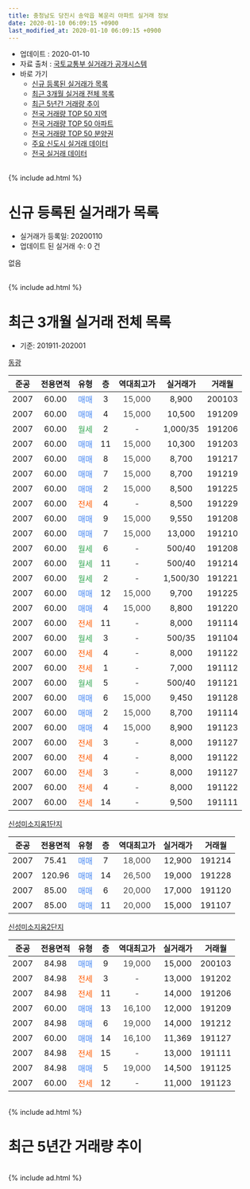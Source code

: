 ```yaml
---
title: 충청남도 당진시 송악읍 복운리 아파트 실거래 정보
date: 2020-01-10 06:09:15 +0900
last_modified_at: 2020-01-10 06:09:15 +0900
---
```


* 업데이트 : 2020-01-10
* 자료 출처 : [국토교통부 실거래가 공개시스템](http://rt.molit.go.kr)
* 바로 가기
    * [신규 등록된 실거래가 목록](#신규-등록된-실거래가-목록)
    * [최근 3개월 실거래 전체 목록](#최근-3개월-실거래-전체-목록)
    * [최근 5년간 거래량 추이](#최근-5년간-거래량-추이)
    * [전국 거래량 TOP 50 지역](https://inasie.github.io/apt-trade-info/최근-3개월-전국에서-가장-거래가-많이-발생한-지역)
    * [전국 거래량 TOP 50 아파트](https://inasie.github.io/apt-trade-info/최근-3개월-전국에서-가장-거래가-많이-발생한-아파트)
    * [전국 거래량 TOP 50 분양권](https://inasie.github.io/apt-trade-info/최근-3개월-전국에서-가장-거래가-많이-발생한-분양권)
    * [주요 신도시 실거래 데이터](https://inasie.github.io/apt-trade-info/주요-신도시)
    * [전국 실거래 데이터](https://inasie.github.io/apt-trade-info/전국)
<br>
{% include ad.html %}
<br>

# 신규 등록된 실거래가 목록
* 실거래가 등록일: 20200110
* 업데이트 된 실거래 수: 0 건

없음

<br>
{% include ad.html %}
<br>

# 최근 3개월 실거래 전체 목록
* 기준: 201911-202001


[동광](https://search.naver.com/search.naver?query=%EC%B6%A9%EC%B2%AD%EB%82%A8%EB%8F%84+%EB%8B%B9%EC%A7%84%EC%8B%9C+%EC%86%A1%EC%95%85%EC%9D%8D+%EB%B3%B5%EC%9A%B4%EB%A6%AC+%EB%8F%99%EA%B4%91)

|준공|전용면적|유형|층|역대최고가|실거래가|거래월|
|:---:|:---:|:---:|:---:|:---:|:---:|:---:|
|2007|60.00|<span style="color:#4285f3">매매</span>|3|<span style="color:#444444">15,000</span>|8,900|200103|
|2007|60.00|<span style="color:#4285f3">매매</span>|4|<span style="color:#444444">15,000</span>|10,500|191209|
|2007|60.00|<span style="color:#34a853">월세</span>|2|<span style="color:#444444">-</span>|1,000/35|191206|
|2007|60.00|<span style="color:#4285f3">매매</span>|11|<span style="color:#444444">15,000</span>|10,300|191203|
|2007|60.00|<span style="color:#4285f3">매매</span>|8|<span style="color:#444444">15,000</span>|8,700|191217|
|2007|60.00|<span style="color:#4285f3">매매</span>|7|<span style="color:#444444">15,000</span>|8,700|191219|
|2007|60.00|<span style="color:#4285f3">매매</span>|2|<span style="color:#444444">15,000</span>|8,500|191225|
|2007|60.00|<span style="color:#ff5a00">전세</span>|4|<span style="color:#444444">-</span>|8,500|191229|
|2007|60.00|<span style="color:#4285f3">매매</span>|9|<span style="color:#444444">15,000</span>|9,550|191208|
|2007|60.00|<span style="color:#4285f3">매매</span>|7|<span style="color:#444444">15,000</span>|13,000|191210|
|2007|60.00|<span style="color:#34a853">월세</span>|6|<span style="color:#444444">-</span>|500/40|191208|
|2007|60.00|<span style="color:#34a853">월세</span>|11|<span style="color:#444444">-</span>|500/40|191214|
|2007|60.00|<span style="color:#34a853">월세</span>|2|<span style="color:#444444">-</span>|1,500/30|191221|
|2007|60.00|<span style="color:#4285f3">매매</span>|12|<span style="color:#444444">15,000</span>|9,700|191225|
|2007|60.00|<span style="color:#4285f3">매매</span>|4|<span style="color:#444444">15,000</span>|8,800|191220|
|2007|60.00|<span style="color:#ff5a00">전세</span>|11|<span style="color:#444444">-</span>|8,000|191114|
|2007|60.00|<span style="color:#34a853">월세</span>|3|<span style="color:#444444">-</span>|500/35|191104|
|2007|60.00|<span style="color:#ff5a00">전세</span>|4|<span style="color:#444444">-</span>|8,000|191122|
|2007|60.00|<span style="color:#ff5a00">전세</span>|1|<span style="color:#444444">-</span>|7,000|191112|
|2007|60.00|<span style="color:#34a853">월세</span>|5|<span style="color:#444444">-</span>|500/40|191121|
|2007|60.00|<span style="color:#4285f3">매매</span>|6|<span style="color:#444444">15,000</span>|9,450|191128|
|2007|60.00|<span style="color:#4285f3">매매</span>|2|<span style="color:#444444">15,000</span>|8,700|191114|
|2007|60.00|<span style="color:#4285f3">매매</span>|4|<span style="color:#444444">15,000</span>|8,900|191123|
|2007|60.00|<span style="color:#ff5a00">전세</span>|3|<span style="color:#444444">-</span>|8,000|191127|
|2007|60.00|<span style="color:#ff5a00">전세</span>|4|<span style="color:#444444">-</span>|8,000|191122|
|2007|60.00|<span style="color:#ff5a00">전세</span>|3|<span style="color:#444444">-</span>|8,000|191127|
|2007|60.00|<span style="color:#ff5a00">전세</span>|4|<span style="color:#444444">-</span>|8,000|191122|
|2007|60.00|<span style="color:#ff5a00">전세</span>|14|<span style="color:#444444">-</span>|9,500|191111|

[신성미소지움1단지](https://search.naver.com/search.naver?query=%EC%B6%A9%EC%B2%AD%EB%82%A8%EB%8F%84+%EB%8B%B9%EC%A7%84%EC%8B%9C+%EC%86%A1%EC%95%85%EC%9D%8D+%EB%B3%B5%EC%9A%B4%EB%A6%AC+%EC%8B%A0%EC%84%B1%EB%AF%B8%EC%86%8C%EC%A7%80%EC%9B%801%EB%8B%A8%EC%A7%80)

|준공|전용면적|유형|층|역대최고가|실거래가|거래월|
|:---:|:---:|:---:|:---:|:---:|:---:|:---:|
|2007|75.41|<span style="color:#4285f3">매매</span>|7|<span style="color:#444444">18,000</span>|12,900|191214|
|2007|120.96|<span style="color:#4285f3">매매</span>|14|<span style="color:#444444">26,500</span>|19,000|191228|
|2007|85.00|<span style="color:#4285f3">매매</span>|6|<span style="color:#444444">20,000</span>|17,000|191120|
|2007|85.00|<span style="color:#4285f3">매매</span>|11|<span style="color:#444444">20,000</span>|15,000|191107|

[신성미소지움2단지](https://search.naver.com/search.naver?query=%EC%B6%A9%EC%B2%AD%EB%82%A8%EB%8F%84+%EB%8B%B9%EC%A7%84%EC%8B%9C+%EC%86%A1%EC%95%85%EC%9D%8D+%EB%B3%B5%EC%9A%B4%EB%A6%AC+%EC%8B%A0%EC%84%B1%EB%AF%B8%EC%86%8C%EC%A7%80%EC%9B%802%EB%8B%A8%EC%A7%80)

|준공|전용면적|유형|층|역대최고가|실거래가|거래월|
|:---:|:---:|:---:|:---:|:---:|:---:|:---:|
|2007|84.98|<span style="color:#4285f3">매매</span>|9|<span style="color:#444444">19,000</span>|15,000|200103|
|2007|84.98|<span style="color:#ff5a00">전세</span>|3|<span style="color:#444444">-</span>|13,000|191202|
|2007|84.98|<span style="color:#ff5a00">전세</span>|11|<span style="color:#444444">-</span>|14,000|191206|
|2007|60.00|<span style="color:#4285f3">매매</span>|13|<span style="color:#444444">16,100</span>|12,000|191209|
|2007|84.98|<span style="color:#4285f3">매매</span>|6|<span style="color:#444444">19,000</span>|14,000|191212|
|2007|60.00|<span style="color:#4285f3">매매</span>|14|<span style="color:#444444">16,100</span>|11,369|191127|
|2007|84.98|<span style="color:#ff5a00">전세</span>|15|<span style="color:#444444">-</span>|13,000|191111|
|2007|84.98|<span style="color:#4285f3">매매</span>|5|<span style="color:#444444">19,000</span>|14,500|191125|
|2007|60.00|<span style="color:#ff5a00">전세</span>|12|<span style="color:#444444">-</span>|11,000|191123|


<br>
{% include ad.html %}
<br>

# 최근 5년간 거래량 추이


<div style="width:100%;">
    <canvas id="deal_progress" height="200"></canvas>
</div>

<script>
new Chart(document.getElementById("deal_progress"), {
    type: 'line',
    data: {
        labels: ['201501','201502','201503','201504','201505','201506','201507','201508','201509','201510','201511','201512','201601','201602','201603','201604','201605','201606','201607','201608','201609','201610','201611','201612','201701','201702','201703','201704','201705','201706','201707','201708','201709','201710','201711','201712','201801','201802','201803','201804','201805','201806','201807','201808','201809','201810','201811','201812','201901','201902','201903','201904','201905','201906','201907','201908','201909','201910','201911','201912','202001'],
        datasets: [{
            label: '매매',
            pointRadius: 1,
            data: [16, 22, 31, 21, 40, 27, 42, 39, 51, 48, 31, 8, 12, 10, 19, 5, 13, 13, 8, 8, 13, 15, 7, 4, 3, 10, 11, 9, 8, 17, 14, 10, 3, 11, 2, 8, 14, 13, 11, 6, 5, 5, 5, 8, 6, 7, 11, 6, 9, 3, 13, 12, 17, 7, 10, 5, 8, 16, 7, 13, 2],
            borderColor: "rgba(255, 201, 14, 1)",
            backgroundColor: "rgba(255, 201, 14, 0.5)",
            fill: false,
            lineTension: 0
        },{
            label: '전월세',
            pointRadius: 1,
            data: [9, 4, 9, 9, 11, 7, 3, 5, 4, 13, 12, 7, 10, 7, 8, 5, 12, 6, 6, 11, 9, 8, 8, 7, 5, 11, 10, 4, 5, 7, 5, 5, 7, 10, 8, 7, 8, 10, 8, 7, 9, 2, 7, 9, 4, 9, 5, 7, 4, 14, 7, 5, 10, 6, 4, 6, 16, 14, 12, 7, 0],
            borderColor: "rgba(0, 141, 185, 1)",
            backgroundColor: "rgba(0, 141, 185, 0.5)",
            fill: false,
            lineTension: 0
        }
        ]
    },
    options: {
        responsive: true,
        title: {
            display: false
        },
        tooltips: {
            mode: 'index',
            intersect: false
        },
        hover: {
            mode: 'nearest',
            intersect: true
        },
        scales: {
            xAxes: [{
                display: true,
                scaleLabel: {
                    display: true,
                    labelString: '년/월'
                }
            }],
            yAxes: [{
                display: true,
                ticks: {
                    suggestedMin: 0,
                },
                scaleLabel: {
                    display: true,
                    labelString: '실거래 수'
                }
            }]
        }
    }
});

</script>


<br>
{% include ad.html %}
<br>

